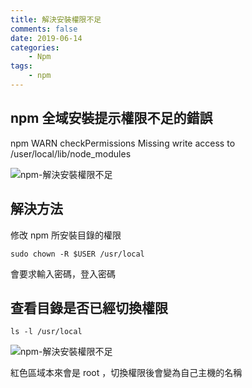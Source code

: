 ```yaml
---
title: 解決安裝權限不足
comments: false
date: 2019-06-14
categories:
    - Npm
tags:
    - npm
---
```


## npm 全域安裝提示權限不足的錯誤

npm WARN checkPermissions Missing write access to /user/local/lib/node_modules

![npm-解決安裝權限不足](0_tVAi3-9yDw0lRh8S.png)

## 解決方法

修改 npm 所安裝目錄的權限

```
sudo chown -R $USER /usr/local
```
會要求輸入密碼，登入密碼

## 查看目錄是否已經切換權限
```
ls -l /usr/local
```

![npm-解決安裝權限不足](0_Mru0X6_uz2gDKV6U.png)

紅色區域本來會是 root ，切換權限後會變為自己主機的名稱
